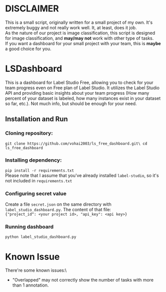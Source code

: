# DISCLAIMER
This is a small script, originally written for a small project of my own. It's extremely buggy and not really work well. It, at least, does it job. \
As the nature of our project is image classification, this script is designed for image classification, and **may/may not** work with other type of tasks.\
If you want a dashboard for your small project with your team, this is **maybe** a good choice for you.
# LSDashboard
This is a dashboard for Label Studio Free, allowing you to check for your team progress even on Free plan of Label Studio. It utilizes the Label Studio API and providing basic insights about your team progress (How many percent of your dataset is labeled, how many instances exist in your dataset so far, etc.). Not much info, but should be enough for your need.
## Installation and Run
### Cloning repository:
`git clone https://github.com/vohai2003/ls_free_dashboard.git\
cd ls_free_dashboard`
### Installing dependency:
`pip install -r requirements.txt`\
Please note that I assume that you've already installed `label-studio`, so it's not included in `requirements.txt`
### Configuring secret value
Create a file `secret.json` on the same directory with `label_studio_dashboard.py`. The content of that file:\
`{"project_id": <your project id>, "api_key": <api key>}`
### Running dashboard
`python label_studio_dashboard.py`
# Known Issue
There're some known issues:\
- "Overlapped" may not correctly show the number of tasks with more than 1 annotation.